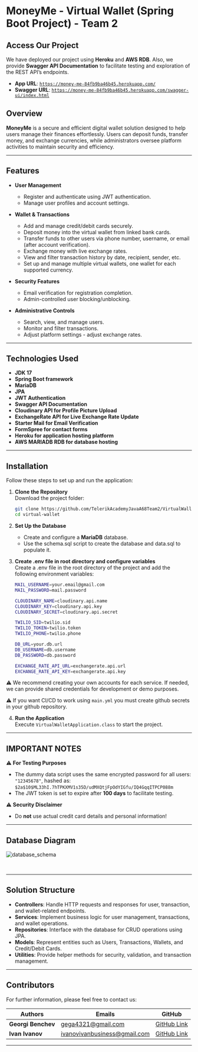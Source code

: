 # MoneyMe - Virtual Wallet (Spring Boot Project) - Team 2

## Access Our Project

We have deployed our project using **Heroku** and **AWS RDB**. Also, we provide **Swagger API Documentation** to facilitate testing and exploration of the REST API’s endpoints.

- **App URL**: [`https://money-me-84fb9ba46b45.herokuapp.com/`](https://money-me-84fb9ba46b45.herokuapp.com/)  
- **Swagger URL**: [`https://money-me-84fb9ba46b45.herokuapp.com/swagger-ui/index.html`](https://money-me-84fb9ba46b45.herokuapp.com/swagger-ui/index.html)

## Overview

**MoneyMe** is a secure and efficient digital wallet solution designed to help users manage their finances effortlessly. Users can deposit funds, transfer money, and exchange currencies, while administrators oversee platform activities to maintain security and efficiency.

---

## Features

- **User Management**
  - Register and authenticate using JWT authentication.
  - Manage user profiles and account settings.
  
- **Wallet & Transactions**
  - Add and manage credit/debit cards securely.
  - Deposit money into the virtual wallet from linked bank cards.
  - Transfer funds to other users via phone number, username, or email (after account verification).
  - Exchange money with live exchange rates.
  - View and filter transaction history by date, recipient, sender, etc.
  - Set up and manage multiple virtual wallets, one wallet for each supported currency.

- **Security Features**
  - Email verification for registration completion.
  - Admin-controlled user blocking/unblocking.
  
- **Administrative Controls**
  - Search, view, and manage users.
  - Monitor and filter transactions.
  - Adjust platform settings - adjust exchange rates.

---

## Technologies Used

- **JDK 17**
- **Spring Boot framework**
- **MariaDB**
- **JPA**
- **JWT Authentication**
- **Swagger API Documentation**
- **Cloudinary API for Profile Picture Upload**
- **ExchangeRate API for Live Exchange Rate Update**
- **Starter Mail for Email Verification**
- **FormSpree for contact forms**
- **Heroku for application hosting platform**
- **AWS MARIADB RDB for database hosting**

---

## Installation

Follow these steps to set up and run the application:

1. **Clone the Repository**  
   Download the project folder:
   ```sh
   git clone https://github.com/TelerikAcademyJavaA68Team2/VirtualWallet.git
   cd virtual-wallet
   ```
 
2. **Set Up the Database**  
   - Create and configure a **MariaDB** database.  
   - Use the schema.sql script to create the database and data.sql to populate it.

3. **Create .env file in root directory and configure variables**  
   Create a .env file in the root directory of the project and add the following environment variables:
   ```sh
   MAIL_USERNAME=your.email@gmail.com
   MAIL_PASSWORD=mail.password

   CLOUDINARY_NAME=cloudinary.api.name
   CLOUDINARY_KEY=cloudinary.api.key
   CLOUDINARY_SECRET=cloudinary.api.secret

   TWILIO_SID=twilio.sid
   TWILIO_TOKEN=twilio.token
   TWILIO_PHONE=twilio.phone

   DB_URL=your.db.url
   DB_USERNAME=db.username
   DB_PASSWORD=db.password

   EXCHANGE_RATE_API_URL=exchangerate.api.url
   EXCHANGE_RATE_API_KEY=exchangerate.api.key
   ```
 ⚠️ We recommend creating your own accounts for each service. If needed, we can provide shared credentials for development or demo purposes.

 ⚠️ If you want CI/CD to work using `main.yml` you must create github secrets in your github repository.

4. **Run the Application**  
   Execute `VirtualWalletApplication.class` to start the project.

---

## **IMPORTANT NOTES**

⚠️ **For Testing Purposes**  
- The dummy data script uses the same encrypted password for all users: `"12345678"`, hashed as:  
  `$2a$10$ML33hI.7hTPKXMV1s35D/udMXQtjFpOdYIGfu/IQ4GqqITPCP088m`
- The JWT token is set to expire after **100 days** to facilitate testing.

⚠️ **Security Disclaimer**  
- Do **not** use actual credit card details and personal information!  

---

## Database Diagram

![database_schema](https://github.com/user-attachments/assets/d12b1914-566e-4c80-a0e1-50751e88afe9)

<br>

---

## Solution Structure

- **Controllers**: Handle HTTP requests and responses for user, transaction, and wallet-related endpoints.
- **Services**: Implement business logic for user management, transactions, and wallet operations.
- **Repositories**: Interface with the database for CRUD operations using JPA.
- **Models**: Represent entities such as Users, Transactions, Wallets, and Credit/Debit Cards.
- **Utilities**: Provide helper methods for security, validation, and transaction management.

---

## Contributors

For further information, please feel free to contact us:

| Authors               | Emails                       | GitHub                                           |
|-----------------------|------------------------------|--------------------------------------------------|
| **Georgi Benchev**    | gega4321@gmail.com           | [GitHub Link](https://github.com/Georgi-Benchev) |
| **Ivan Ivanov**       | ivanovivanbusiness@gmail.com | [GitHub Link](https://github.com/ivanoffcode)    |

---

